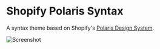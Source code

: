 # Shopify Polaris Syntax

A syntax theme based on Shopify's [Polaris Design System](https://polaris.shopify.com).

![Screenshot](http://files.corygibbons.com/polaris-syntax-screenshot.png)
